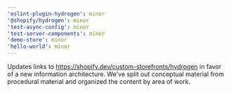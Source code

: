 ```yaml
---
'eslint-plugin-hydrogen': minor
'@shopify/hydrogen': minor
'test-async-config': minor
'test-server-components': minor
'demo-store': minor
'hello-world': minor
---
```


Updates links to https://shopify.dev/custom-storefronts/hydrogen in favor of a new information architecture. We've split out conceptual material from procedural material and organized the content by area of work.

